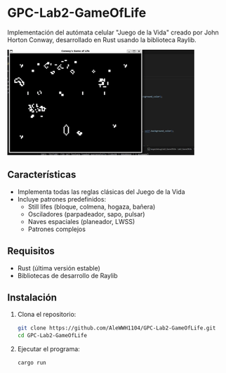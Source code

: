 # GPC-Lab2-GameOfLife

Implementación del autómata celular "Juego de la Vida" creado por John Horton Conway, desarrollado en Rust usando la biblioteca Raylib.

![Demo del Juego de la Vida](demo.gif)

## Características

- Implementa todas las reglas clásicas del Juego de la Vida
- Incluye patrones predefinidos:
  - Still lifes (bloque, colmena, hogaza, bañera)
  - Osciladores (parpadeador, sapo, pulsar)
  - Naves espaciales (planeador, LWSS)
  - Patrones complejos

## Requisitos

- Rust (última versión estable)
- Bibliotecas de desarrollo de Raylib

## Instalación

1. Clona el repositorio:
   ```bash
   git clone https://github.com/AleWWH1104/GPC-Lab2-GameOfLife.git
   cd GPC-Lab2-GameOfLife

2. Ejecutar el programa:
   ```bash
   cargo run

 
   
